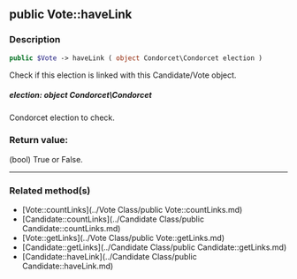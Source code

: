 ## public Vote::haveLink

### Description    

```php
public $Vote -> haveLink ( object Condorcet\Condorcet election )
```

Check if this election is linked with this Candidate/Vote object.    


##### **election:** *object Condorcet\Condorcet*   
Condorcet election to check.    



### Return value:   

(bool) True or False.


---------------------------------------

### Related method(s)      

* [Vote::countLinks](../Vote Class/public Vote::countLinks.md)    
* [Candidate::countLinks](../Candidate Class/public Candidate::countLinks.md)    
* [Vote::getLinks](../Vote Class/public Vote::getLinks.md)    
* [Candidate::getLinks](../Candidate Class/public Candidate::getLinks.md)    
* [Candidate::haveLink](../Candidate Class/public Candidate::haveLink.md)    
